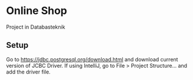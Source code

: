 # Online Shop
Project in Databasteknik

## Setup
Go to https://jdbc.postgresql.org/download.html and download current version of JCBC Driver. If using IntelliJ, go to File > Project Structure... and add the driver file. 
